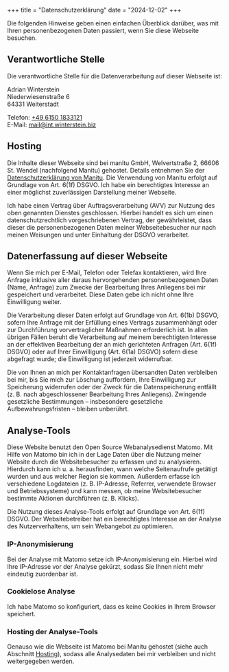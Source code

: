 +++
title = "Datenschutzerklärung"
date = "2024-12-02"
+++

Die folgenden Hinweise geben einen einfachen Überblick darüber, was mit Ihren personenbezogenen Daten passiert, wenn Sie diese Webseite besuchen.

## Verantwortliche Stelle

Die verantwortliche Stelle für die Datenverarbeitung auf dieser Webseite ist:

Adrian Winterstein\
Niederwiesenstraße 6\
64331 Weiterstadt

Telefon: [+49 6150 1833121](tel:+4961501833121)\
E-Mail: [mail@int.winterstein.biz](mailto:mail@int.winterstein.biz)

## Hosting

Die Inhalte dieser Webseite sind bei manitu GmbH, Welvertstraße 2, 66606 St. Wendel (nachfolgend Manitu) gehostet. Details entnehmen Sie der [Datenschutzerklärung von Manitu](https://www.manitu.de/datenschutz/).
Die Verwendung von Manitu erfolgt auf Grundlage von Art. 6(1f) DSGVO. Ich habe ein berechtigtes Interesse an einer möglichst zuverlässigen Darstellung meiner Webseite.

Ich habe einen Vertrag über Auftragsverarbeitung (AVV) zur Nutzung des oben genannten Dienstes geschlossen. Hierbei handelt es sich um einen datenschutzrechtlich vorgeschriebenen Vertrag, der gewährleistet, dass dieser die personenbezogenen Daten meiner Webseitebesucher nur nach meinen Weisungen und unter Einhaltung der DSGVO verarbeitet.

## Datenerfassung auf dieser Webseite

Wenn Sie mich per E-Mail, Telefon oder Telefax kontaktieren, wird Ihre Anfrage inklusive aller daraus hervorgehenden personenbezogenen Daten (Name, Anfrage) zum Zwecke der Bearbeitung Ihres Anliegens bei mir gespeichert und verarbeitet. Diese Daten gebe ich nicht ohne Ihre Einwilligung weiter.

Die Verarbeitung dieser Daten erfolgt auf Grundlage von Art. 6(1b) DSGVO, sofern Ihre Anfrage mit der Erfüllung eines Vertrags zusammenhängt oder zur Durchführung vorvertraglicher Maßnahmen erforderlich ist. In allen übrigen Fällen beruht die Verarbeitung auf meinem berechtigten Interesse an der effektiven Bearbeitung der an mich gerichteten Anfragen (Art. 6(1f) DSGVO) oder auf Ihrer Einwilligung (Art. 6(1a) DSGVO) sofern diese abgefragt wurde; die Einwilligung ist jederzeit widerrufbar.

Die von Ihnen an mich per Kontaktanfragen übersandten Daten verbleiben bei mir, bis Sie mich zur Löschung auffordern, Ihre Einwilligung zur Speicherung widerrufen oder der Zweck für die Datenspeicherung entfällt (z. B. nach abgeschlossener Bearbeitung Ihres Anliegens). Zwingende gesetzliche Bestimmungen – insbesondere gesetzliche Aufbewahrungsfristen – bleiben unberührt.

## Analyse-Tools

Diese Website benutzt den Open Source Webanalysedienst Matomo.
Mit Hilfe von Matomo bin ich in der Lage Daten über die Nutzung meiner Website durch die Websitebesucher zu erfassen und zu analysieren. Hierdurch kann ich u. a. herausfinden, wann welche Seitenaufrufe getätigt wurden und aus welcher Region sie kommen. Außerdem erfasse ich verschiedene Logdateien (z. B. IP-Adresse, Referrer, verwendete Browser und Betriebssysteme) und kann messen, ob meine Websitebesucher bestimmte Aktionen durchführen (z. B. Klicks).

Die Nutzung dieses Analyse-Tools erfolgt auf Grundlage von Art. 6(1f) DSGVO. Der Websitebetreiber hat ein berechtigtes Interesse an der Analyse des Nutzerverhaltens, um sein Webangebot zu optimieren.

### IP-Anonymisierung

Bei der Analyse mit Matomo setze ich IP-Anonymisierung ein. Hierbei wird Ihre IP-Adresse vor der Analyse gekürzt, sodass Sie Ihnen nicht mehr eindeutig zuordenbar ist.

### Cookielose Analyse

Ich habe Matomo so konfiguriert, dass es keine Cookies in Ihrem Browser speichert.

### Hosting der Analyse-Tools

Genauso wie die Webseite ist Matomo bei Manitu gehostet (siehe auch Abschnitt [Hosting](#hosting)), sodass alle Analysedaten bei mir verbleiben und nicht weitergegeben werden.
